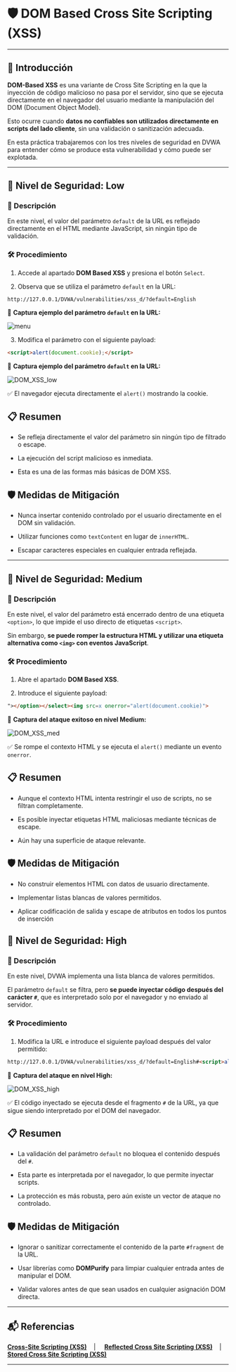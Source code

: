 # 🛡️ DOM Based Cross Site Scripting (XSS)

---

## 📖 Introducción

**DOM-Based XSS** es una variante de Cross Site Scripting en la que la inyección de código malicioso no pasa por el servidor, sino que se ejecuta directamente en el navegador del usuario mediante la manipulación del DOM (Document Object Model).

Esto ocurre cuando **datos no confiables son utilizados directamente en scripts del lado cliente**, sin una validación o sanitización adecuada.

En esta práctica trabajaremos con los tres niveles de seguridad en DVWA para entender cómo se produce esta vulnerabilidad y cómo puede ser explotada.

---

## 🔷 Nivel de Seguridad: Low

### 📌 Descripción

En este nivel, el valor del parámetro `default` de la URL es reflejado directamente en el HTML mediante JavaScript, sin ningún tipo de validación.


### 🛠️ Procedimiento

1. Accede al apartado **DOM Based XSS** y presiona el botón `Select`.

2. Observa que se utiliza el parámetro `default` en la URL:

```text
http://127.0.0.1/DVWA/vulnerabilities/xss_d/?default=English
```


📸 **Captura ejemplo del parámetro `default` en la URL:**


![menu](https://github.com/XaviGimReu/PPS-10836126/blob/main/template-main/RA3/RA3_2/assets/DOM_Based_Cross_Site_Scripting(XSS)%20-%20low_1.png)


3. Modifica el parámetro con el siguiente payload:

```html
<script>alert(document.cookie);</script>
```

📸 **Captura ejemplo del parámetro `default` en la URL:**


![DOM_XSS_low](https://github.com/XaviGimReu/PPS-10836126/blob/main/template-main/RA3/RA3_2/assets/DOM_Based_Cross_Site_Scripting(XSS)%20-%20low_2.png)

✅ El navegador ejecuta directamente el `alert()` mostrando la cookie.


## 📋 Resumen

- Se refleja directamente el valor del parámetro sin ningún tipo de filtrado o escape.

- La ejecución del script malicioso es inmediata.

- Esta es una de las formas más básicas de DOM XSS.


## 🛡️ Medidas de Mitigación

- Nunca insertar contenido controlado por el usuario directamente en el DOM sin validación.

- Utilizar funciones como `textContent` en lugar de `innerHTML`.

- Escapar caracteres especiales en cualquier entrada reflejada.

---

## 🔶 Nivel de Seguridad: Medium

### 📌 Descripción

En este nivel, el valor del parámetro está encerrado dentro de una etiqueta `<option>`, lo que impide el uso directo de etiquetas `<script>`. 

Sin embargo, **se puede romper la estructura HTML y utilizar una etiqueta alternativa como `<img>` con eventos JavaScript**.


### 🛠️ Procedimiento

1. Abre el apartado **DOM Based XSS**.

2. Introduce el siguiente payload:

```html
"></option></select><img src=x onerror="alert(document.cookie)">
```

📸 **Captura del ataque exitoso en nivel Medium:**


![DOM_XSS_med](https://github.com/XaviGimReu/PPS-10836126/blob/main/template-main/RA3/RA3_2/assets/DOM_Based_Cross_Site_Scripting(XSS)%20-%20med_1.png)

✅ Se rompe el contexto HTML y se ejecuta el `alert()` mediante un evento `onerror`.


## 📋 Resumen

- Aunque el contexto HTML intenta restringir el uso de scripts, no se filtran completamente.

- Es posible inyectar etiquetas HTML maliciosas mediante técnicas de escape.

- Aún hay una superficie de ataque relevante.


## 🛡️ Medidas de Mitigación

- No construir elementos HTML con datos de usuario directamente.

- Implementar listas blancas de valores permitidos.

- Aplicar codificación de salida y escape de atributos en todos los puntos de inserción


## 💠 Nivel de Seguridad: High

### 📌 Descripción

En este nivel, DVWA implementa una lista blanca de valores permitidos.

El parámetro `default` se filtra, pero **se puede inyectar código después del carácter `#`**, que es interpretado solo por el navegador y no enviado al servidor.


### 🛠️ Procedimiento

1. Modifica la URL e introduce el siguiente payload después del valor permitido:

```html
http://127.0.0.1/DVWA/vulnerabilities/xss_d/?default=English#<script>alert(document.cookie);</script>
```

📸 **Captura del ataque en nivel High:**


![DOM_XSS_high](https://github.com/XaviGimReu/PPS-10836126/blob/main/template-main/RA3/RA3_2/assets/DOM_Based_Cross_Site_Scripting(XSS)%20-%20high_1.png)

✅ El código inyectado se ejecuta desde el fragmento `#` de la URL, ya que sigue siendo interpretado por el DOM del navegador.


## 📋 Resumen

- La validación del parámetro `default` no bloquea el contenido después del `#`.

- Esta parte es interpretada por el navegador, lo que permite inyectar scripts.

- La protección es más robusta, pero aún existe un vector de ataque no controlado.


## 🛡️ Medidas de Mitigación

- Ignorar o sanitizar correctamente el contenido de la parte `#fragment` de la URL.

- Usar librerías como **DOMPurify** para limpiar cualquier entrada antes de manipular el DOM.

- Validar valores antes de que sean usados en cualquier asignación DOM directa.


---

## 📬 Referencias

**[Cross-Site Scripting (XSS)](https://github.com/XaviGimReu/PPS-10836126/tree/main/template-main/RA3/RA3_2/Cross-Site%20Scripting%20(XSS))**&nbsp;&nbsp;&nbsp; | &nbsp;&nbsp;&nbsp;
**[Reflected Cross Site Scripting (XSS)](https://github.com/XaviGimReu/PPS-10836126/tree/main/template-main/RA3/RA3_2/Cross-Site%20Scripting%20(XSS)/Reflected%20Cross%20Site%20Scripting%20(XSS))**&nbsp;&nbsp;&nbsp; | &nbsp;&nbsp;&nbsp;
**[Stored Cross Site Scripting (XSS)](https://github.com/XaviGimReu/PPS-10836126/tree/main/template-main/RA3/RA3_2/Cross-Site%20Scripting%20(XSS)/Stored%20Cross%20Site%20Scripting%20(XSS))**

---
